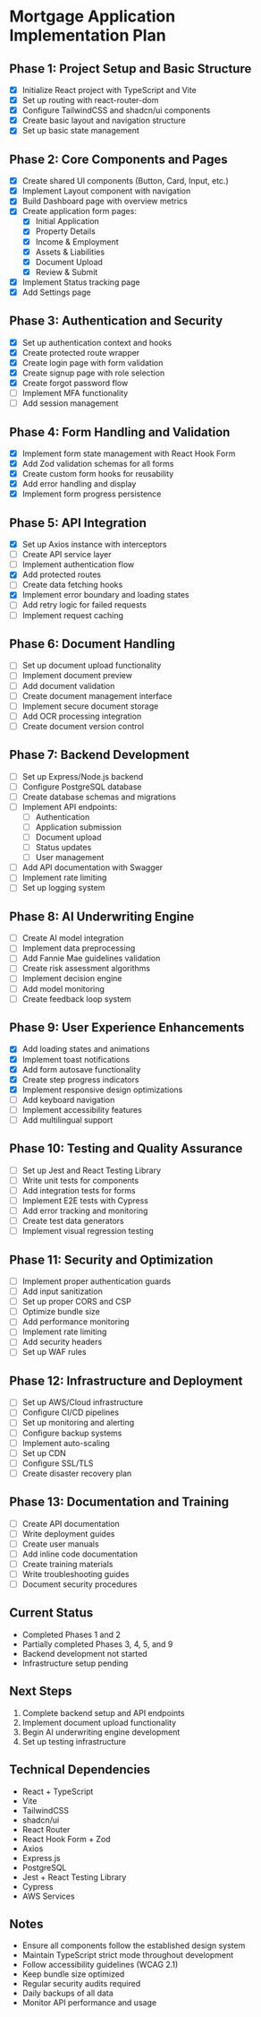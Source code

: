 # Mortgage Application Implementation Plan

## Phase 1: Project Setup and Basic Structure
- [x] Initialize React project with TypeScript and Vite
- [x] Set up routing with react-router-dom
- [x] Configure TailwindCSS and shadcn/ui components
- [x] Create basic layout and navigation structure
- [x] Set up basic state management

## Phase 2: Core Components and Pages
- [x] Create shared UI components (Button, Card, Input, etc.)
- [x] Implement Layout component with navigation
- [x] Build Dashboard page with overview metrics
- [x] Create application form pages:
  - [x] Initial Application
  - [x] Property Details
  - [x] Income & Employment
  - [x] Assets & Liabilities
  - [x] Document Upload
  - [x] Review & Submit
- [x] Implement Status tracking page
- [x] Add Settings page

## Phase 3: Authentication and Security
- [x] Set up authentication context and hooks
- [x] Create protected route wrapper
- [x] Create login page with form validation
- [x] Create signup page with role selection
- [x] Create forgot password flow
- [ ] Implement MFA functionality
- [ ] Add session management

## Phase 4: Form Handling and Validation
- [x] Implement form state management with React Hook Form
- [x] Add Zod validation schemas for all forms
- [x] Create custom form hooks for reusability
- [x] Add error handling and display
- [x] Implement form progress persistence

## Phase 5: API Integration
- [x] Set up Axios instance with interceptors
- [ ] Create API service layer
- [ ] Implement authentication flow
- [x] Add protected routes
- [ ] Create data fetching hooks
- [x] Implement error boundary and loading states
- [ ] Add retry logic for failed requests
- [ ] Implement request caching

## Phase 6: Document Handling
- [ ] Set up document upload functionality
- [ ] Implement document preview
- [ ] Add document validation
- [ ] Create document management interface
- [ ] Implement secure document storage
- [ ] Add OCR processing integration
- [ ] Create document version control

## Phase 7: Backend Development
- [ ] Set up Express/Node.js backend
- [ ] Configure PostgreSQL database
- [ ] Create database schemas and migrations
- [ ] Implement API endpoints:
  - [ ] Authentication
  - [ ] Application submission
  - [ ] Document upload
  - [ ] Status updates
  - [ ] User management
- [ ] Add API documentation with Swagger
- [ ] Implement rate limiting
- [ ] Set up logging system

## Phase 8: AI Underwriting Engine
- [ ] Create AI model integration
- [ ] Implement data preprocessing
- [ ] Add Fannie Mae guidelines validation
- [ ] Create risk assessment algorithms
- [ ] Implement decision engine
- [ ] Add model monitoring
- [ ] Create feedback loop system

## Phase 9: User Experience Enhancements
- [x] Add loading states and animations
- [x] Implement toast notifications
- [x] Add form autosave functionality
- [x] Create step progress indicators
- [x] Implement responsive design optimizations
- [ ] Add keyboard navigation
- [ ] Implement accessibility features
- [ ] Add multilingual support

## Phase 10: Testing and Quality Assurance
- [ ] Set up Jest and React Testing Library
- [ ] Write unit tests for components
- [ ] Add integration tests for forms
- [ ] Implement E2E tests with Cypress
- [ ] Add error tracking and monitoring
- [ ] Create test data generators
- [ ] Implement visual regression testing

## Phase 11: Security and Optimization
- [ ] Implement proper authentication guards
- [ ] Add input sanitization
- [ ] Set up proper CORS and CSP
- [ ] Optimize bundle size
- [ ] Add performance monitoring
- [ ] Implement rate limiting
- [ ] Add security headers
- [ ] Set up WAF rules

## Phase 12: Infrastructure and Deployment
- [ ] Set up AWS/Cloud infrastructure
- [ ] Configure CI/CD pipelines
- [ ] Set up monitoring and alerting
- [ ] Configure backup systems
- [ ] Implement auto-scaling
- [ ] Set up CDN
- [ ] Configure SSL/TLS
- [ ] Create disaster recovery plan

## Phase 13: Documentation and Training
- [ ] Create API documentation
- [ ] Write deployment guides
- [ ] Create user manuals
- [ ] Add inline code documentation
- [ ] Create training materials
- [ ] Write troubleshooting guides
- [ ] Document security procedures

## Current Status
- Completed Phases 1 and 2
- Partially completed Phases 3, 4, 5, and 9
- Backend development not started
- Infrastructure setup pending

## Next Steps
1. Complete backend setup and API endpoints
2. Implement document upload functionality
3. Begin AI underwriting engine development
4. Set up testing infrastructure

## Technical Dependencies
- React + TypeScript
- Vite
- TailwindCSS
- shadcn/ui
- React Router
- React Hook Form + Zod
- Axios
- Express.js
- PostgreSQL
- Jest + React Testing Library
- Cypress
- AWS Services

## Notes
- Ensure all components follow the established design system
- Maintain TypeScript strict mode throughout development
- Follow accessibility guidelines (WCAG 2.1)
- Keep bundle size optimized
- Regular security audits required
- Daily backups of all data
- Monitor API performance and usage
